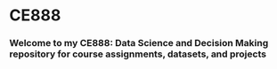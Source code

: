 # CE888
### Welcome to my CE888: Data Science and Decision Making repository for course assignments, datasets, and projects 

